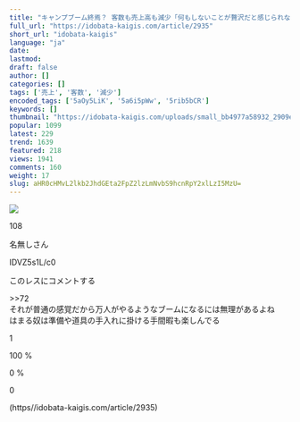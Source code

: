 ```yaml
---
title: "キャンプブーム終焉？ 客数も売上高も減少「何もしないことが贅沢だと感じられないと、ごはん食べて太って帰るだけ」"
full_url: "https://idobata-kaigis.com/article/2935"
short_url: "idobata-kaigis"
language: "ja"
date: 
lastmod: 
draft: false
author: []
categories: []
tags: ['売上', '客数', '減少']
encoded_tags: ['5aOy5LiK', '5a6i5pWw', '5rib5bCR']
keywords: []
thumbnail: "https://idobata-kaigis.com/uploads/small_bb4977a58932_2909ec70ff.jpg"
popular: 1099
latest: 229
trend: 1639
featured: 218
views: 1941
comments: 160
weight: 17
slug: aHR0cHMvL2lkb2JhdGEta2FpZ2lzLmNvbS9hcnRpY2xlLzI5MzU=
---
```


![](https://idobata-kaigis.com/uploads/small_bb4977a58932_2909ec70ff.jpg)

<div><p class='text-pink-100 text-sm'><p class='mr-2'>108</p><p class='mr-2'>名無しさん</p><p class='hidden xlinline-block'>IDVZ5s1L/c0</p></p><p class='flex items-center text-gray-400'><p class='text-xs mdtext-sm hovercursor-pointer'>このレスにコメントする</p></p><p class='px-2 lgpx-8'><p class='tracking-wide break-all text-blue-500 text-base lgtext-lg'>>>72<br>それが普通の感覚だから万人がやるようなブームになるには無理があるよね<br>はまる奴は準備や道具の手入れに掛ける手間暇も楽しんでる</p></p><p class='flex items-center mr-2 hovercursor-pointer'><p class='pl-1 text-sm mdtext-base'>1</p></p><p class=' w-full h-full bg-gray-200 absolute '></p><p class='text-white text-xs text-center'>100 %</p><p class='text-white text-xs text-center'>0 %</p><p class='flex items-center mr-2 hovercursor-pointer'><p class='pl-1 text-sm mdtext-base'>0</p></p></div>

(https//idobata-kaigis.com/article/2935)
